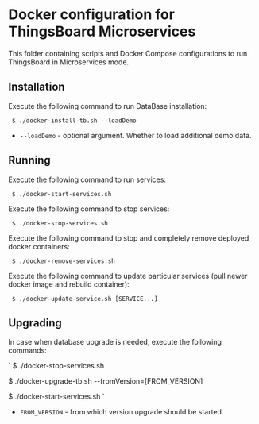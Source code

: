 # Docker configuration for ThingsBoard Microservices 

This folder containing scripts and Docker Compose configurations to run ThingsBoard in Microservices mode.

## Installation

Execute the following command to run DataBase installation:

` 
$ ./docker-install-tb.sh --loadDemo
` 

- `--loadDemo`              - optional argument. Whether to load additional demo data.

## Running

Execute the following command to run services:

` 
$ ./docker-start-services.sh
` 

Execute the following command to stop services:

` 
$ ./docker-stop-services.sh
` 

Execute the following command to stop and completely remove deployed docker containers:

` 
$ ./docker-remove-services.sh
` 

Execute the following command to update particular services (pull newer docker image and rebuild container):

` 
$ ./docker-update-service.sh [SERVICE...]
` 

## Upgrading 

In case when database upgrade is needed, execute the following commands:

`
$ ./docker-stop-services.sh

$ ./docker-upgrade-tb.sh --fromVersion=[FROM_VERSION]

$ ./docker-start-services.sh
` 

- `FROM_VERSION`              - from which version upgrade should be started.
